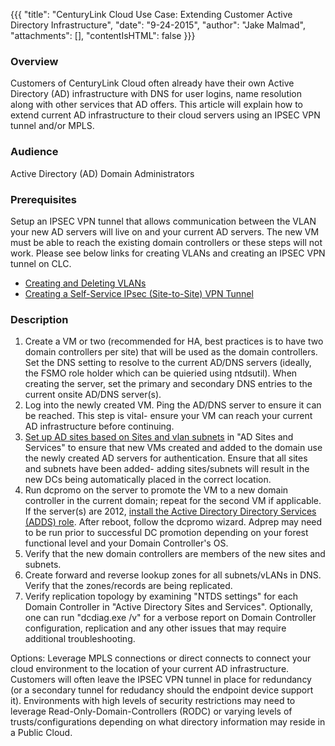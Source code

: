{{{
  "title": "CenturyLink Cloud Use Case: Extending Customer Active Directory Infrastructure",
  "date": "9-24-2015",
  "author": "Jake Malmad",
  "attachments": [],
  "contentIsHTML": false
}}}

### Overview

Customers of CenturyLink Cloud often already have their own Active Directory (AD) infrastructure with DNS for user logins, name resolution along with other services that AD offers. This article will explain how to extend current AD infrastructure to their cloud servers using an IPSEC VPN tunnel and/or MPLS.

### Audience

Active Directory (AD) Domain Administrators

### Prerequisites

Setup an IPSEC VPN tunnel that allows communication between the VLAN your new AD servers will live on and your current AD servers. The new VM must be able to reach the existing domain controllers or these steps will not work.  Please see below links for creating VLANs and creating an IPSEC VPN tunnel on CLC.

* [Creating and Deleting VLANs](creating-and-deleting-vlans.md)
* [Creating a Self-Service IPsec (Site-to-Site) VPN Tunnel](creating-a-self-service-ipsec-site-to-site-vpn-tunnel.md)

### Description

1. Create a VM or two (recommended for HA, best practices is to have two domain controllers per site) that will be used as the domain controllers. Set the DNS setting to resolve to the current AD/DNS servers (ideally, the FSMO role holder which can be quieried using ntdsutil). When creating the server, set the primary and secondary DNS entries to the current onsite AD/DNS server(s).
2. Log into the newly created VM. Ping the AD/DNS server to ensure it can be reached. This step is vital- ensure your VM can reach your current AD infrastructure before continuing.
3. [Set up AD sites based on Sites and vlan subnets](https://technet.microsoft.com/en-us/library/cc732761.aspx) in "AD Sites and Services" to ensure that new VMs created and added to the domain use the newly created AD servers for authentication. Ensure that all sites and subnets have been added- adding sites/subnets will result in the new DCs being automatically placed in the correct location.
4. Run dcpromo on the server to promote the VM to a new domain controller in the current domain; repeat for the second VM if applicable.  If the server(s) are 2012, [install the Active Directory Directory Services (ADDS) role](https://technet.microsoft.com/en-us/library/hh472162.aspx). After reboot, follow the dcpromo wizard. Adprep may need to be run prior to successful DC promotion depending on your forest functional level and your Domain Controller's OS.
5. Verify that the new domain controllers are members of the new sites and subnets.
6. Create forward and reverse lookup zones for all subnets/vLANs in DNS. Verify that the zones/records are being replicated.
7. Verify replication topology by examining "NTDS settings" for each Domain Controller in "Active Directory Sites and Services". Optionally, one can run "dcdiag.exe /v" for a verbose report on Domain Controller configuration, replication and any other issues that may require additional troubleshooting.

Options: Leverage MPLS connections or direct connects to connect your cloud environment to the location of your current AD infrastructure. Customers will often leave the IPSEC VPN tunnel in place for redundancy (or a secondary tunnel for redudancy should the endpoint device support it). Environments with high levels of security restrictions may need to leverage Read-Only-Domain-Controllers (RODC) or varying levels of trusts/configurations depending on what directory information may reside in a Public Cloud.
